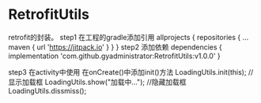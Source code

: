 # RetrofitUtils
retrofit的封装。
step1 在工程的gradle添加引用
allprojects {
		repositories {
			...
			maven { url 'https://jitpack.io' }
		}
	}
 step2 添加依赖
 dependencies {
	        implementation 'com.github.gyadministrator:RetrofitUtils:v1.0.0'
	}
  
  step3 在activity中使用
  在onCreate()中添加init()方法
  LoadingUtils.init(this);
  //显示加载框
  LoadingUtils.show("加载中...");
  //隐藏加载框
  LoadingUtils.dissmiss();

